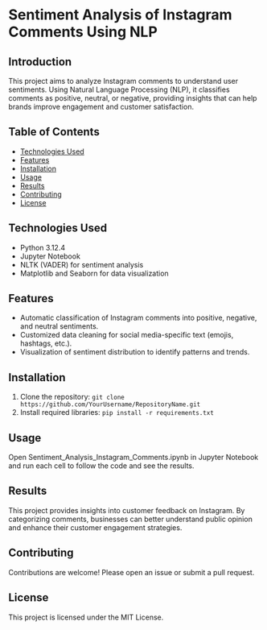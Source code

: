 # Sentiment Analysis of Instagram Comments Using NLP

## Introduction
This project aims to analyze Instagram comments to understand user sentiments. Using Natural Language Processing (NLP), it classifies comments as positive, neutral, or negative, providing insights that can help brands improve engagement and customer satisfaction.

## Table of Contents
- [Technologies Used](#technologies-used)
- [Features](#features)
- [Installation](#installation)
- [Usage](#usage)
- [Results](#results)
- [Contributing](#contributing)
- [License](#license)

## Technologies Used
- Python 3.12.4
- Jupyter Notebook
- NLTK (VADER) for sentiment analysis
- Matplotlib and Seaborn for data visualization

## Features
- Automatic classification of Instagram comments into positive, negative, and neutral sentiments.
- Customized data cleaning for social media-specific text (emojis, hashtags, etc.).
- Visualization of sentiment distribution to identify patterns and trends.

## Installation
1. Clone the repository: `git clone https://github.com/YourUsername/RepositoryName.git`
2. Install required libraries: `pip install -r requirements.txt`

## Usage
Open Sentiment_Analysis_Instagram_Comments.ipynb in Jupyter Notebook and run each cell to follow the code and see the results.

## Results
This project provides insights into customer feedback on Instagram. By categorizing comments, businesses can better understand public opinion and enhance their customer engagement strategies.

## Contributing
Contributions are welcome! Please open an issue or submit a pull request.

## License
This project is licensed under the MIT License.
